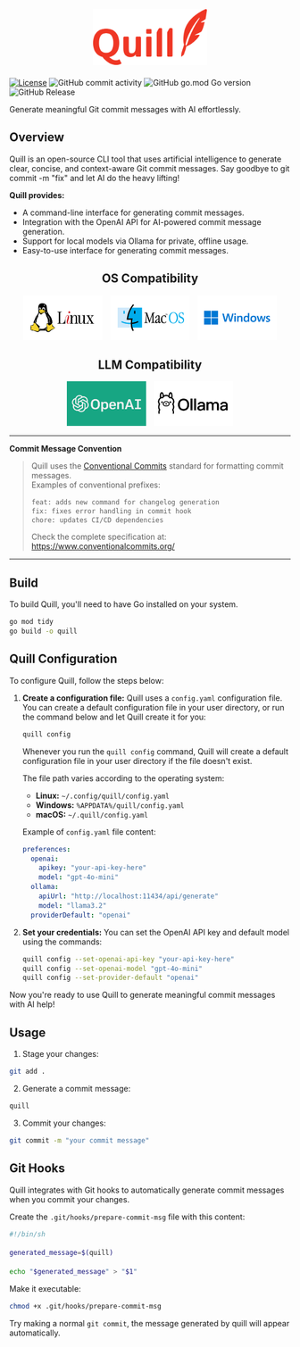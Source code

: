 <div align="center" style="margin-bottom: 20px;">
    <img alt="quill-logo" height="100px" src="./assets/quill-logo.png">
</div>

[![License](https://img.shields.io/badge/License-MIT-blue.svg)](LICENSE)
![GitHub commit activity](https://img.shields.io/github/commit-activity/t/davibs22/quill)
![GitHub go.mod Go version](https://img.shields.io/github/go-mod/go-version/stephenafamo/bob)
![GitHub Release](https://img.shields.io/github/v/release/davibs22/quill)


Generate meaningful Git commit messages with AI effortlessly.

## Overview
Quill is an open-source CLI tool that uses artificial intelligence to generate clear, concise, and context-aware Git commit messages. Say goodbye to git commit -m "fix" and let AI do the heavy lifting!

**Quill provides:**
- A command-line interface for generating commit messages.
- Integration with the OpenAI API for AI-powered commit message generation.
- Support for local models via Ollama for private, offline usage.
- Easy-to-use interface for generating commit messages.

<div align="center">
    <h2>OS Compatibility</h2>
</div>

<p align="center">
    <img alt="llm-support" height="80px" src="./assets/os_logo/linux.png" style="margin-right: 10px;">
    <img alt="llm-support" height="80px" src="./assets/os_logo/macos.png" style="margin-right: 10px;">
    <img alt="llm-support" height="80px" src="./assets/os_logo/windows.png">
</p>

<div align="center">
    <h2>LLM Compatibility</h2>
</div>

<p align="center">
    <img alt="llm-support" height="80px" src="./assets/llm_logo/openai.png" style="margin-right: 10px;">
    <img alt="llm-support" height="80px" src="./assets/llm_logo/ollama.png">
</p>

---

**Commit Message Convention**  
> Quill uses the [Conventional Commits](https://www.conventionalcommits.org/) standard for formatting commit messages.  
> Examples of conventional prefixes:  
> ```
> feat: adds new command for changelog generation
> fix: fixes error handling in commit hook
> chore: updates CI/CD dependencies
> ```
> Check the complete specification at: https://www.conventionalcommits.org/
---

## Build
To build Quill, you'll need to have Go installed on your system.
```bash
go mod tidy
go build -o quill
```

## Quill Configuration
To configure Quill, follow the steps below:

1. **Create a configuration file:**
   Quill uses a `config.yaml` configuration file. You can create a default configuration file in your user directory, or run the command below and let Quill create it for you:
   ```bash
   quill config
   ```
   Whenever you run the `quill config` command, Quill will create a default configuration file in your user directory if the file doesn't exist.
   
   The file path varies according to the operating system:
   - **Linux:** `~/.config/quill/config.yaml`
   - **Windows:** `%APPDATA%/quill/config.yaml`
   - **macOS:** `~/.quill/config.yaml`

   Example of `config.yaml` file content:
   ```yaml
   preferences:
     openai:
       apikey: "your-api-key-here"
       model: "gpt-4o-mini"
     ollama:
       apiUrl: "http://localhost:11434/api/generate"
       model: "llama3.2"
     providerDefault: "openai"
   ```

4. **Set your credentials:**
   You can set the OpenAI API key and default model using the commands:
   ```bash
   quill config --set-openai-api-key "your-api-key-here"
   quill config --set-openai-model "gpt-4o-mini"
   quill config --set-provider-default "openai"
   ```

Now you're ready to use Quill to generate meaningful commit messages with AI help!
## Usage
1. Stage your changes:
```bash
git add .
```
2. Generate a commit message:
```bash
quill
```
3. Commit your changes:
```bash
git commit -m "your commit message"
```

## Git Hooks
Quill integrates with Git hooks to automatically generate commit messages when you commit your changes.


Create the `.git/hooks/prepare-commit-msg` file with this content:
```sh
#!/bin/sh

generated_message=$(quill)

echo "$generated_message" > "$1"
```
Make it executable:
```bash
chmod +x .git/hooks/prepare-commit-msg
```

Try making a normal `git commit`, the message generated by quill will appear automatically.

